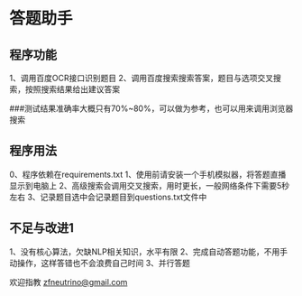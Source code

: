 # 答题助手
## 程序功能
1、调用百度OCR接口识别题目
2、调用百度搜索搜索答案，题目与选项交叉搜索，按照搜索结果给出建议答案

###测试结果准确率大概只有70%~80%，可以做为参考，也可以用来调用浏览器搜索

## 程序用法
0、程序依赖在requirements.txt
1、使用前请安装一个手机模拟器，将答题直播显示到电脑上
2、高级搜索会调用交叉搜索，用时更长，一般网络条件下需要5秒左右
3、记录题目选中会记录题目到questions.txt文件中

## 不足与改进1
1、没有核心算法，欠缺NLP相关知识，水平有限
2、完成自动答题功能，不用手动操作，这样答错也不会浪费自己时间
3、并行答题

欢迎指教 zfneutrino@gmail.com
